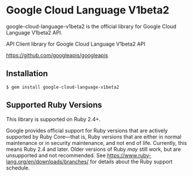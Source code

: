 # Google Cloud Language V1beta2

google-cloud-language-v1beta2 is the official library for Google Cloud Language V1beta2 API.

API Client library for Google Cloud Language V1beta2 API

https://github.com/googleapis/googleapis

## Installation

```
$ gem install google-cloud-language-v1beta2
```

## Supported Ruby Versions

This library is supported on Ruby 2.4+.

Google provides official support for Ruby versions that are actively supported
by Ruby Core—that is, Ruby versions that are either in normal maintenance or
in security maintenance, and not end of life. Currently, this means Ruby 2.4
and later. Older versions of Ruby _may_ still work, but are unsupported and not
recommended. See https://www.ruby-lang.org/en/downloads/branches/ for details
about the Ruby support schedule.
